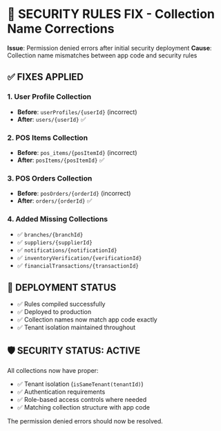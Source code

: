 # 🔧 SECURITY RULES FIX - Collection Name Corrections

**Issue**: Permission denied errors after initial security deployment
**Cause**: Collection name mismatches between app code and security rules

## ✅ FIXES APPLIED

### **1. User Profile Collection**
- **Before**: `userProfiles/{userId}` (incorrect)
- **After**: `users/{userId}` ✅

### **2. POS Items Collection** 
- **Before**: `pos_items/{posItemId}` (incorrect)
- **After**: `posItems/{posItemId}` ✅

### **3. POS Orders Collection**
- **Before**: `posOrders/{orderId}` (incorrect) 
- **After**: `orders/{orderId}` ✅

### **4. Added Missing Collections**
- ✅ `branches/{branchId}`
- ✅ `suppliers/{supplierId}`
- ✅ `notifications/{notificationId}`
- ✅ `inventoryVerification/{verificationId}`
- ✅ `financialTransactions/{transactionId}`

## 🎯 DEPLOYMENT STATUS

- ✅ Rules compiled successfully
- ✅ Deployed to production
- ✅ Collection names now match app code exactly
- ✅ Tenant isolation maintained throughout

## 🛡️ SECURITY STATUS: ACTIVE

All collections now have proper:
- ✅ Tenant isolation (`isSameTenant(tenantId)`)
- ✅ Authentication requirements
- ✅ Role-based access controls where needed
- ✅ Matching collection structure with app code

The permission denied errors should now be resolved.
